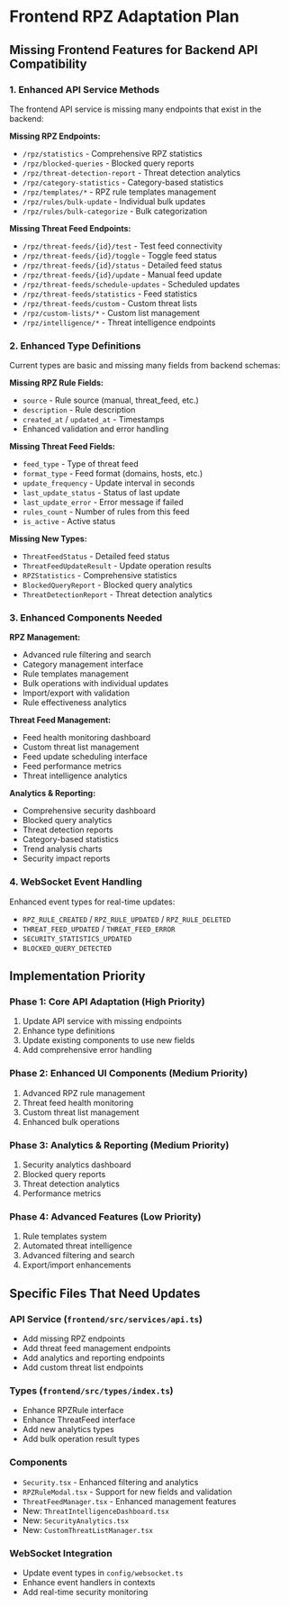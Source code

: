 # Frontend RPZ Adaptation Plan

## Missing Frontend Features for Backend API Compatibility

### 1. **Enhanced API Service Methods**
The frontend API service is missing many endpoints that exist in the backend:

**Missing RPZ Endpoints:**
- `/rpz/statistics` - Comprehensive RPZ statistics
- `/rpz/blocked-queries` - Blocked query reports  
- `/rpz/threat-detection-report` - Threat detection analytics
- `/rpz/category-statistics` - Category-based statistics
- `/rpz/templates/*` - RPZ rule templates management
- `/rpz/rules/bulk-update` - Individual bulk updates
- `/rpz/rules/bulk-categorize` - Bulk categorization

**Missing Threat Feed Endpoints:**
- `/rpz/threat-feeds/{id}/test` - Test feed connectivity
- `/rpz/threat-feeds/{id}/toggle` - Toggle feed status
- `/rpz/threat-feeds/{id}/status` - Detailed feed status
- `/rpz/threat-feeds/{id}/update` - Manual feed update
- `/rpz/threat-feeds/schedule-updates` - Scheduled updates
- `/rpz/threat-feeds/statistics` - Feed statistics
- `/rpz/threat-feeds/custom` - Custom threat lists
- `/rpz/custom-lists/*` - Custom list management
- `/rpz/intelligence/*` - Threat intelligence endpoints

### 2. **Enhanced Type Definitions**
Current types are basic and missing many fields from backend schemas:

**Missing RPZ Rule Fields:**
- `source` - Rule source (manual, threat_feed, etc.)
- `description` - Rule description
- `created_at` / `updated_at` - Timestamps
- Enhanced validation and error handling

**Missing Threat Feed Fields:**
- `feed_type` - Type of threat feed
- `format_type` - Feed format (domains, hosts, etc.)
- `update_frequency` - Update interval in seconds
- `last_update_status` - Status of last update
- `last_update_error` - Error message if failed
- `rules_count` - Number of rules from this feed
- `is_active` - Active status

**Missing New Types:**
- `ThreatFeedStatus` - Detailed feed status
- `ThreatFeedUpdateResult` - Update operation results
- `RPZStatistics` - Comprehensive statistics
- `BlockedQueryReport` - Blocked query analytics
- `ThreatDetectionReport` - Threat detection analytics

### 3. **Enhanced Components Needed**

**RPZ Management:**
- Advanced rule filtering and search
- Category management interface
- Rule templates management
- Bulk operations with individual updates
- Import/export with validation
- Rule effectiveness analytics

**Threat Feed Management:**
- Feed health monitoring dashboard
- Custom threat list management
- Feed update scheduling interface
- Feed performance metrics
- Threat intelligence analytics

**Analytics & Reporting:**
- Comprehensive security dashboard
- Blocked query analytics
- Threat detection reports
- Category-based statistics
- Trend analysis charts
- Security impact reports

### 4. **WebSocket Event Handling**
Enhanced event types for real-time updates:
- `RPZ_RULE_CREATED` / `RPZ_RULE_UPDATED` / `RPZ_RULE_DELETED`
- `THREAT_FEED_UPDATED` / `THREAT_FEED_ERROR`
- `SECURITY_STATISTICS_UPDATED`
- `BLOCKED_QUERY_DETECTED`

## Implementation Priority

### Phase 1: Core API Adaptation (High Priority)
1. Update API service with missing endpoints
2. Enhance type definitions
3. Update existing components to use new fields
4. Add comprehensive error handling

### Phase 2: Enhanced UI Components (Medium Priority)
1. Advanced RPZ rule management
2. Threat feed health monitoring
3. Custom threat list management
4. Enhanced bulk operations

### Phase 3: Analytics & Reporting (Medium Priority)
1. Security analytics dashboard
2. Blocked query reports
3. Threat detection analytics
4. Performance metrics

### Phase 4: Advanced Features (Low Priority)
1. Rule templates system
2. Automated threat intelligence
3. Advanced filtering and search
4. Export/import enhancements

## Specific Files That Need Updates

### API Service (`frontend/src/services/api.ts`)
- Add missing RPZ endpoints
- Add threat feed management endpoints
- Add analytics and reporting endpoints
- Add custom threat list endpoints

### Types (`frontend/src/types/index.ts`)
- Enhance RPZRule interface
- Enhance ThreatFeed interface
- Add new analytics types
- Add bulk operation result types

### Components
- `Security.tsx` - Enhanced filtering and analytics
- `RPZRuleModal.tsx` - Support for new fields and validation
- `ThreatFeedManager.tsx` - Enhanced management features
- New: `ThreatIntelligenceDashboard.tsx`
- New: `SecurityAnalytics.tsx`
- New: `CustomThreatListManager.tsx`

### WebSocket Integration
- Update event types in `config/websocket.ts`
- Enhance event handlers in contexts
- Add real-time security monitoring